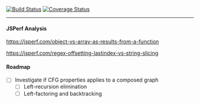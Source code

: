 [![Build Status](https://travis-ci.org/andreventuravale/nanogram.svg?branch=master)](https://travis-ci.org/andreventuravale/nanogram) [![Coverage Status](https://coveralls.io/repos/github/andreventuravale/nanogram/badge.svg)](https://coveralls.io/github/andreventuravale/nanogram)

---

<h4> JSPerf Analysis </h4>

https://jsperf.com/object-vs-array-as-results-from-a-function

https://jsperf.com/regex-offsetting-lastindex-vs-string-slicing

<h4> Roadmap </h4>

- [ ] Investigate if CFG properties applies to a composed graph
  - [ ] Left-recursion elimination
  - [ ] Left-factoring and backtracking
